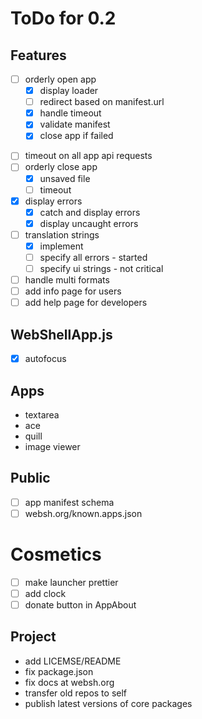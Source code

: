 # ToDo for 0.2

## Features
+ [ ] orderly open app
  * [x] display loader
  * [ ] redirect based on manifest.url
  * [x] handle timeout
  * [x] validate manifest
  * [x] close app if failed
* [ ] timeout on all app api requests
* [ ] orderly close app
  * [x] unsaved file
  * [ ] timeout
* [x] display errors
  * [x] catch and display errors
  * [x] display uncaught errors
* [ ] translation strings
  * [x] implement
  * [ ] specify all errors - started
  * [ ] specify ui strings - not critical
* [ ] handle multi formats
* [ ] add info page for users
* [ ] add help page for developers

## WebShellApp.js
* [x] autofocus

## Apps
* textarea
* ace
* quill 
* image viewer

## Public
* [ ] app manifest schema
* [ ] websh.org/known.apps.json

# Cosmetics  
* [ ] make launcher prettier
* [ ] add clock
* [ ] donate button in AppAbout

## Project
* add LICEMSE/README
* fix package.json
* fix docs at websh.org
* transfer old repos to self
* publish latest versions of core packages
